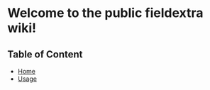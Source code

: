 # Welcome to the public fieldextra wiki!

## Table of Content
* [Home][home]
* [Usage][usage]

[home]: https://github.com/MeteoSwiss-APN/fieldextra-wiki/wiki/Home
[usage]: https://github.com/MeteoSwiss-APN/fieldextra-wiki/wiki/Usage